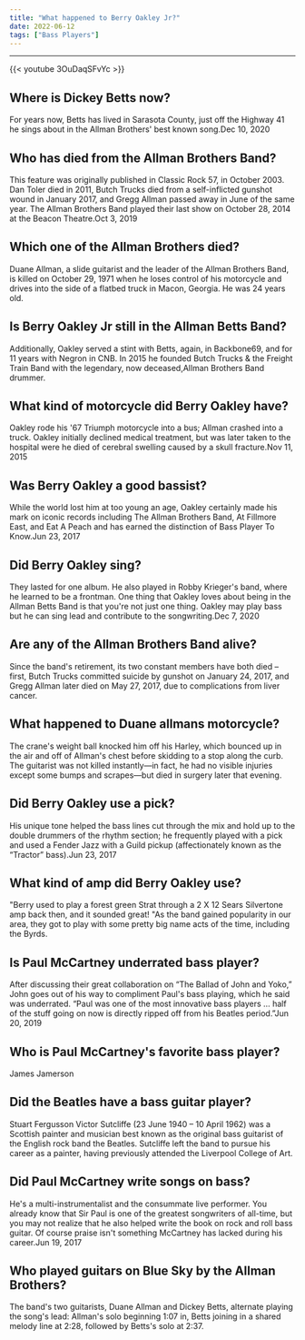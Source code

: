 ```yaml
---
title: "What happened to Berry Oakley Jr?"
date: 2022-06-12
tags: ["Bass Players"]
---
```


---
{{< youtube 3OuDaqSFvYc >}}
## Where is Dickey Betts now?
For years now, Betts has lived in Sarasota County, just off the Highway 41 he sings about in the Allman Brothers' best known song.Dec 10, 2020

## Who has died from the Allman Brothers Band?
This feature was originally published in Classic Rock 57, in October 2003. Dan Toler died in 2011, Butch Trucks died from a self-inflicted gunshot wound in January 2017, and Gregg Allman passed away in June of the same year. The Allman Brothers Band played their last show on October 28, 2014 at the Beacon Theatre.Oct 3, 2019

## Which one of the Allman Brothers died?
Duane Allman, a slide guitarist and the leader of the Allman Brothers Band, is killed on October 29, 1971 when he loses control of his motorcycle and drives into the side of a flatbed truck in Macon, Georgia. He was 24 years old.

## Is Berry Oakley Jr still in the Allman Betts Band?
Additionally, Oakley served a stint with Betts, again, in Backbone69, and for 11 years with Negron in CNB. In 2015 he founded Butch Trucks & the Freight Train Band with the legendary, now deceased,Allman Brothers Band drummer.

## What kind of motorcycle did Berry Oakley have?
Oakley rode his '67 Triumph motorcycle into a bus; Allman crashed into a truck. Oakley initially declined medical treatment, but was later taken to the hospital were he died of cerebral swelling caused by a skull fracture.Nov 11, 2015

## Was Berry Oakley a good bassist?
While the world lost him at too young an age, Oakley certainly made his mark on iconic records including The Allman Brothers Band, At Fillmore East, and Eat A Peach and has earned the distinction of Bass Player To Know.Jun 23, 2017

## Did Berry Oakley sing?
They lasted for one album. He also played in Robby Krieger's band, where he learned to be a frontman. One thing that Oakley loves about being in the Allman Betts Band is that you're not just one thing. Oakley may play bass but he can sing lead and contribute to the songwriting.Dec 7, 2020

## Are any of the Allman Brothers Band alive?
Since the band's retirement, its two constant members have both died – first, Butch Trucks committed suicide by gunshot on January 24, 2017, and Gregg Allman later died on May 27, 2017, due to complications from liver cancer.

## What happened to Duane allmans motorcycle?
The crane's weight ball knocked him off his Harley, which bounced up in the air and off of Allman's chest before skidding to a stop along the curb. The guitarist was not killed instantly—in fact, he had no visible injuries except some bumps and scrapes—but died in surgery later that evening.

## Did Berry Oakley use a pick?
His unique tone helped the bass lines cut through the mix and hold up to the double drummers of the rhythm section; he frequently played with a pick and used a Fender Jazz with a Guild pickup (affectionately known as the “Tractor” bass).Jun 23, 2017

## What kind of amp did Berry Oakley use?
"Berry used to play a forest green Strat through a 2 X 12 Sears Silvertone amp back then, and it sounded great! "As the band gained popularity in our area, they got to play with some pretty big name acts of the time, including the Byrds.

## Is Paul McCartney underrated bass player?
After discussing their great collaboration on “The Ballad of John and Yoko,” John goes out of his way to compliment Paul's bass playing, which he said was underrated. “Paul was one of the most innovative bass players … half of the stuff going on now is directly ripped off from his Beatles period.”Jun 20, 2019

## Who is Paul McCartney's favorite bass player?
James Jamerson

## Did the Beatles have a bass guitar player?
Stuart Fergusson Victor Sutcliffe (23 June 1940 – 10 April 1962) was a Scottish painter and musician best known as the original bass guitarist of the English rock band the Beatles. Sutcliffe left the band to pursue his career as a painter, having previously attended the Liverpool College of Art.

## Did Paul McCartney write songs on bass?
He's a multi-instrumentalist and the consummate live performer. You already know that Sir Paul is one of the greatest songwriters of all-time, but you may not realize that he also helped write the book on rock and roll bass guitar. Of course praise isn't something McCartney has lacked during his career.Jun 19, 2017

## Who played guitars on Blue Sky by the Allman Brothers?
The band's two guitarists, Duane Allman and Dickey Betts, alternate playing the song's lead: Allman's solo beginning 1:07 in, Betts joining in a shared melody line at 2:28, followed by Betts's solo at 2:37.

